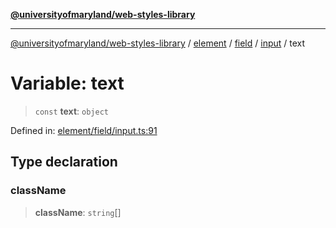 [**@universityofmaryland/web-styles-library**](../../../../../../README.md)

***

[@universityofmaryland/web-styles-library](../../../../../../README.md) / [element](../../../../../README.md) / [field](../../../README.md) / [input](../README.md) / text

# Variable: text

> `const` **text**: `object`

Defined in: [element/field/input.ts:91](https://github.com/UMD-Digital/design-system/blob/7fa144f196ef5f0ef2b372670136735f5a5c9236/packages/styles/source/element/field/input.ts#L91)

## Type declaration

### className

> **className**: `string`[]

